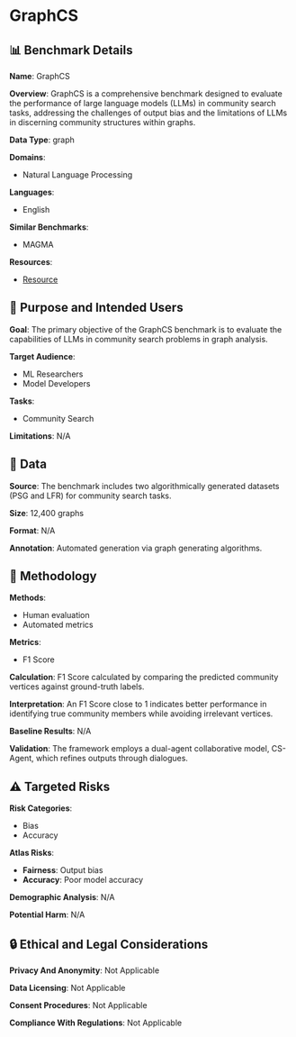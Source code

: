 # GraphCS

## 📊 Benchmark Details

**Name**: GraphCS

**Overview**: GraphCS is a comprehensive benchmark designed to evaluate the performance of large language models (LLMs) in community search tasks, addressing the challenges of output bias and the limitations of LLMs in discerning community structures within graphs.

**Data Type**: graph

**Domains**:
- Natural Language Processing

**Languages**:
- English

**Similar Benchmarks**:
- MAGMA

**Resources**:
- [Resource](https://arxiv.org/abs/2508.09549)

## 🎯 Purpose and Intended Users

**Goal**: The primary objective of the GraphCS benchmark is to evaluate the capabilities of LLMs in community search problems in graph analysis.

**Target Audience**:
- ML Researchers
- Model Developers

**Tasks**:
- Community Search

**Limitations**: N/A

## 💾 Data

**Source**: The benchmark includes two algorithmically generated datasets (PSG and LFR) for community search tasks.

**Size**: 12,400 graphs

**Format**: N/A

**Annotation**: Automated generation via graph generating algorithms.

## 🔬 Methodology

**Methods**:
- Human evaluation
- Automated metrics

**Metrics**:
- F1 Score

**Calculation**: F1 Score calculated by comparing the predicted community vertices against ground-truth labels.

**Interpretation**: An F1 Score close to 1 indicates better performance in identifying true community members while avoiding irrelevant vertices.

**Baseline Results**: N/A

**Validation**: The framework employs a dual-agent collaborative model, CS-Agent, which refines outputs through dialogues.

## ⚠️ Targeted Risks

**Risk Categories**:
- Bias
- Accuracy

**Atlas Risks**:
- **Fairness**: Output bias
- **Accuracy**: Poor model accuracy

**Demographic Analysis**: N/A

**Potential Harm**: N/A

## 🔒 Ethical and Legal Considerations

**Privacy And Anonymity**: Not Applicable

**Data Licensing**: Not Applicable

**Consent Procedures**: Not Applicable

**Compliance With Regulations**: Not Applicable
